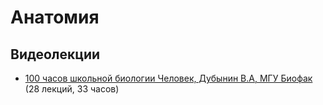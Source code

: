 # Анатомия

## Видеолекции

* [100 часов школьной биологии Человек, Дубынин В.А, МГУ Биофак](https://teach-in.ru/course/one-hundred-hours-of-school-biology) (28 лекций, 33 часов)

